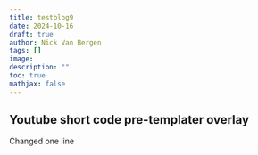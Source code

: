 ```yaml
---
title: testblog9
date: 2024-10-16
draft: true
author: Nick Van Bergen
tags: []
image: 
description: ""
toc: true
mathjax: false
---
```




## Youtube short code pre-templater overlay



Changed one line

